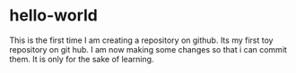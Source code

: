 # hello-world
This is the first time I am creating a repository on github. Its my first toy repository on git hub.
I am now making some changes so that i can commit them. It is only for the sake of learning.
